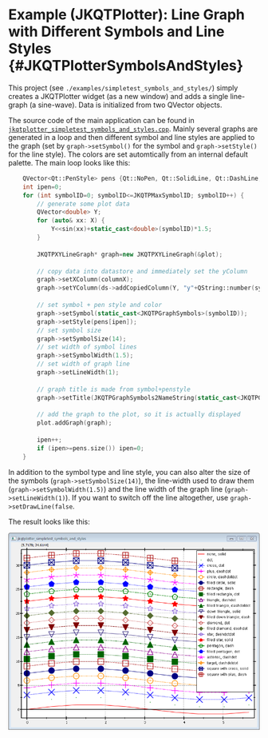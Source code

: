 # Example (JKQTPlotter): Line Graph with Different Symbols and Line Styles {#JKQTPlotterSymbolsAndStyles}
This project (see `./examples/simpletest_symbols_and_styles/`) simply creates a JKQTPlotter widget (as a new window) and adds a single line-graph (a sine-wave). Data is initialized from two QVector<double> objects.

The source code of the main application can be found in  [`jkqtplotter_simpletest_symbols_and_styles.cpp`](../simpletest_symbols_and_styles/jkqtplotter_simpletest_symbols_and_styles.cpp). Mainly several graphs are generated in a loop and then different symbol and line styles are applied to the graph (set by `graph->setSymbol()` for the symbol and `graph->setStyle()` for the line style). The colors are set automtically from an internal default palette. The main loop looks like this:

```.cpp
	QVector<Qt::PenStyle> pens {Qt::NoPen, Qt::SolidLine, Qt::DashLine, Qt::DotLine, Qt::DashDotLine, Qt::DashDotDotLine };
    int ipen=0;
    for (int symbolID=0; symbolID<=JKQTPMaxSymbolID; symbolID++) {
        // generate some plot data
        QVector<double> Y;
        for (auto& xx: X) {
            Y<<sin(xx)+static_cast<double>(symbolID)*1.5;
        }

        JKQTPXYLineGraph* graph=new JKQTPXYLineGraph(&plot);

        // copy data into datastore and immediately set the yColumn
        graph->setXColumn(columnX);
        graph->setYColumn(ds->addCopiedColumn(Y, "y"+QString::number(symbolID)));

        // set symbol + pen style and color
        graph->setSymbol(static_cast<JKQTPGraphSymbols>(symbolID));
        graph->setStyle(pens[ipen]);
        // set symbol size
        graph->setSymbolSize(14);
        // set width of symbol lines
        graph->setSymbolWidth(1.5);
        // set width of graph line
        graph->setLineWidth(1);
		
        // graph title is made from symbol+penstyle
        graph->setTitle(JKQTPGraphSymbols2NameString(static_cast<JKQTPGraphSymbols>(graph->getSymbol()))+QString(", ")+jkqtp_QPenStyle2String(graph->getStyle()));

        // add the graph to the plot, so it is actually displayed
        plot.addGraph(graph);

        ipen++;
        if (ipen>=pens.size()) ipen=0;
    }
```

In addition to the symbol type and line style, you can also alter the size of the symbols (`graph->setSymbolSize(14)`), the line-width used to draw them (`graph->setSymbolWidth(1.5)`) and the line width of the graph line (`graph->setLineWidth(1)`). If you want to switch off the line altogether, use `graph->setDrawLine(false`.

The result looks like this:

![jkqtplotter_simpletest_symbols_and_styles](../../screenshots/jkqtplotter_simpletest_symbols_and_styles.png)



